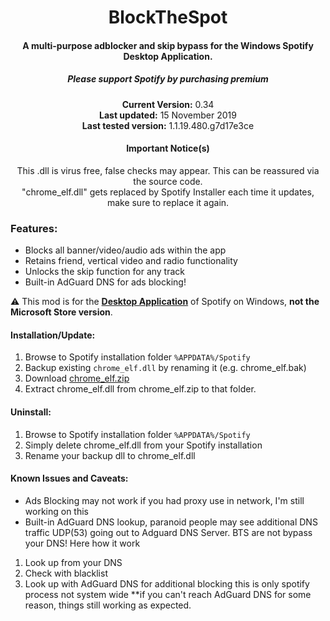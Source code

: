 <center>
  <h1 align="center">BlockTheSpot</h1>
  <h4 align="center">A multi-purpose adblocker and skip bypass for the <strong>Windows</strong> Spotify Desktop Application.</h4>
  <h5 align="center">Please support Spotify by purchasing premium</h5>
  <p align="center">
    <strong>Current Version:</strong> 0.34 <br>
    <strong>Last updated:</strong> 15 November 2019 <br>
    <strong>Last tested version:</strong> 1.1.19.480.g7d17e3ce
  </p>
  <h4 align="center">Important Notice(s)</h4>
  <p align="center">
    This .dll is virus free, false checks may appear. This can be reassured via the source code. <br>
    "chrome_elf.dll" gets replaced by Spotify Installer each time it updates, make sure to replace it again.
  </p>
</center>

### Features:
* Blocks all banner/video/audio ads within the app
* Retains friend, vertical video and radio functionality
* Unlocks the skip function for any track
* Built-in AdGuard DNS for ads blocking!

:warning: This mod is for the [**Desktop Application**](https://www.spotify.com/download/windows/) of Spotify on Windows, **not the Microsoft Store version**.

#### Installation/Update:
1. Browse to Spotify installation folder `%APPDATA%/Spotify`
2. Backup existing `chrome_elf.dll` by renaming it (e.g. chrome_elf.bak)
3. Download [chrome_elf.zip](chrome_elf.zip)
4. Extract chrome_elf.dll from chrome_elf.zip to that folder. 

#### Uninstall:
1. Browse to Spotify installation folder `%APPDATA%/Spotify` 
2. Simply delete chrome_elf.dll from your Spotify installation
3. Rename your backup dll to chrome_elf.dll

#### Known Issues and Caveats:
* Ads Blocking may not work if you had proxy use in network, I'm still working on this
* Built-in AdGuard DNS lookup, paranoid people may see additional DNS traffic UDP(53) 
going out to Adguard DNS Server.
BTS are not bypass your DNS! Here how it work
1. Look up from your DNS
2. Check with blacklist
3. Look up with AdGuard DNS for additional blocking this is only spotify process not system wide
**if you can't reach AdGuard DNS for some reason, things still working as expected.

